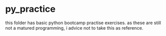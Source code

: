 # py_practice
this folder has basic python bootcamp practise exercises.
as these are still not a matured programming, i advice not to take this as reference.
